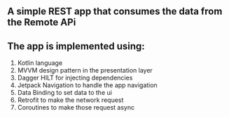 ## A simple REST app that consumes the data from the Remote APi

## The app is implemented using:
1. Kotlin language
2. MVVM design pattern in the presentation layer
4. Dagger HILT for injecting dependencies
5. Jetpack Navigation to handle the app navigation
5. Data Binding to set data to the ui
6. Retrofit to make the network request
7. Coroutines to make those request async
